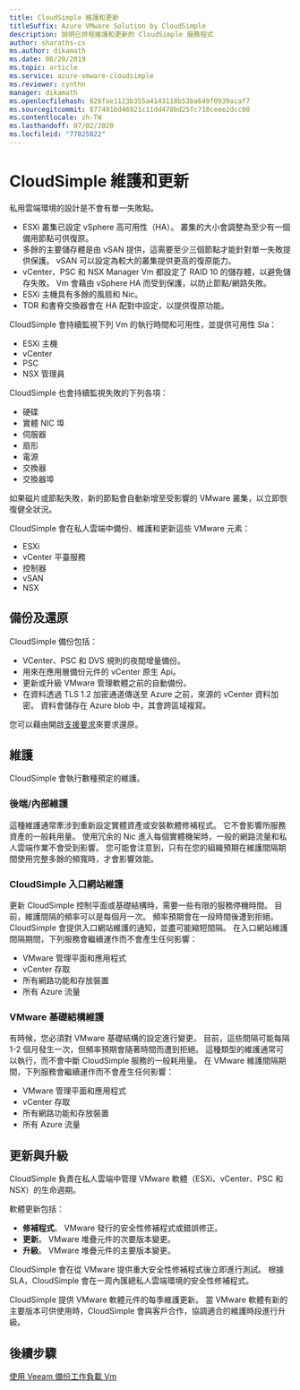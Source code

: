 ```yaml
---
title: CloudSimple 維護和更新
titleSuffix: Azure VMware Solution by CloudSimple
description: 說明已排程維護和更新的 CloudSimple 服務程式
author: sharaths-cs
ms.author: dikamath
ms.date: 08/20/2019
ms.topic: article
ms.service: azure-vmware-cloudsimple
ms.reviewer: cynthn
manager: dikamath
ms.openlocfilehash: 826fae1123b355a4143118b53ba649f0939acaf7
ms.sourcegitcommit: 877491bd46921c11dd478bd25fc718ceee2dcc08
ms.contentlocale: zh-TW
ms.lasthandoff: 07/02/2020
ms.locfileid: "77025022"
---
```

# <a name="cloudsimple-maintenance-and-updates"></a>CloudSimple 維護和更新

私用雲端環境的設計是不會有單一失敗點。

* ESXi 叢集已設定 vSphere 高可用性（HA）。 叢集的大小會調整為至少有一個備用節點可供復原。
* 多餘的主要儲存體是由 vSAN 提供，這需要至少三個節點才能針對單一失敗提供保護。 vSAN 可以設定為較大的叢集提供更高的復原能力。
* vCenter、PSC 和 NSX Manager Vm 都設定了 RAID 10 的儲存體，以避免儲存失敗。 Vm 會藉由 vSphere HA 而受到保護，以防止節點/網路失敗。
* ESXi 主機具有多餘的風扇和 Nic。
* TOR 和書脊交換器會在 HA 配對中設定，以提供復原功能。

CloudSimple 會持續監視下列 Vm 的執行時間和可用性，並提供可用性 Sla：

* ESXi 主機
* vCenter
* PSC
* NSX 管理員

CloudSimple 也會持續監視失敗的下列各項：

* 硬碟
* 實體 NIC 埠
* 伺服器
* 扇形
* 電源
* 交換器
* 交換器埠

如果磁片或節點失敗，新的節點會自動新增至受影響的 VMware 叢集，以立即恢復健全狀況。

CloudSimple 會在私人雲端中備份、維護和更新這些 VMware 元素：

* ESXi
* vCenter 平臺服務
* 控制器
* vSAN
* NSX

## <a name="back-up-and-restore"></a>備份及還原

CloudSimple 備份包括：

* VCenter、PSC 和 DVS 規則的夜間增量備份。
* 用來在應用層備份元件的 vCenter 原生 Api。
* 更新或升級 VMware 管理軟體之前的自動備份。
* 在資料透過 TLS 1.2 加密通道傳送至 Azure 之前，來源的 vCenter 資料加密。 資料會儲存在 Azure blob 中，其會跨區域複寫。

您可以藉由開啟[支援要求](https://portal.azure.com/#blade/Microsoft_Azure_Support/HelpAndSupportBlade/newsupportrequest)來要求還原。

## <a name="maintenance"></a>維護

CloudSimple 會執行數種預定的維護。

### <a name="backendinternal-maintenance"></a>後端/內部維護

這種維護通常牽涉到重新設定實體資產或安裝軟體修補程式。 它不會影響所服務資產的一般耗用量。 使用冗余的 Nic 進入每個實體機架時，一般的網路流量和私人雲端作業不會受到影響。 您可能會注意到，只有在您的組織預期在維護間隔期間使用完整多餘的頻寬時，才會影響效能。

### <a name="cloudsimple-portal-maintenance"></a>CloudSimple 入口網站維護

更新 CloudSimple 控制平面或基礎結構時，需要一些有限的服務停機時間。 目前，維護間隔的頻率可以是每個月一次。 頻率預期會在一段時間後遭到拒絕。 CloudSimple 會提供入口網站維護的通知，並盡可能縮短間隔。 在入口網站維護間隔期間，下列服務會繼續運作而不會產生任何影響：

* VMware 管理平面和應用程式
* vCenter 存取
* 所有網路功能和存放裝置
* 所有 Azure 流量

### <a name="vmware-infrastructure-maintenance"></a>VMware 基礎結構維護

有時候，您必須對 VMware 基礎結構的設定進行變更。  目前，這些間隔可能每隔1-2 個月發生一次，但頻率預期會隨著時間而遭到拒絕。 這種類型的維護通常可以執行，而不會中斷 CloudSimple 服務的一般耗用量。 在 VMware 維護間隔期間，下列服務會繼續運作而不會產生任何影響：

* VMware 管理平面和應用程式
* vCenter 存取
* 所有網路功能和存放裝置
* 所有 Azure 流量

## <a name="updates-and-upgrades"></a>更新與升級

CloudSimple 負責在私人雲端中管理 VMware 軟體（ESXi、vCenter、PSC 和 NSX）的生命週期。

軟體更新包括：

* **修補程式**。 VMware 發行的安全性修補程式或錯誤修正。
* **更新**。 VMware 堆疊元件的次要版本變更。
* **升級**。 VMware 堆疊元件的主要版本變更。

CloudSimple 會在從 VMware 提供重大安全性修補程式後立即進行測試。 根據 SLA，CloudSimple 會在一周內匯總私人雲端環境的安全性修補程式。

CloudSimple 提供 VMware 軟體元件的每季維護更新。 當 VMware 軟體有新的主要版本可供使用時，CloudSimple 會與客戶合作，協調適合的維護時段進行升級。

## <a name="next-steps"></a>後續步驟

[使用 Veeam 備份工作負載 Vm](backup-workloads-veeam.md)
